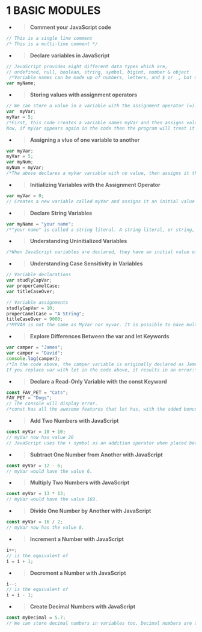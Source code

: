 # 1 BASIC MODULES

- > **Comment your JavaScript code**
```js
// This is a single line comment
/* This is a multi-line comment */
```

- > **Declare variables in JavaScript**
```js
// JavaScript provides eight different data types which are,
// undefined, null, boolean, string, symbol, bigint, number & object
 /*Variable names can be made up of numbers, letters, and $ or _, but may not contain spaces or start with a number & statements are ended by Semicolons (;)*/
var myName;
```

- > **Storing values with assignment operators**
```js
// We can store a value in a variable with the assignment operator (=).
var  myVar;
myVar = 5;
/*First, this code creates a variable names myVar and then assigns value 5 to myVar
Now, if myVar appears again in the code then the program will treat it as 5.*/
```

- > **Assigning a vlue of one variable to another**
```js
var myVar;
myVar = 5;
var myNum;
myNum = myVar;
/*The above declares a myVar variable with no value, then assigns it the value 5. Next, a variable named myNum is declared with no value. Then, the contents of myVar (which is 5) is assigned to the variable myNum. Now, myNum also has the value of 5.*/
```

- > **Initializing Variables with the Assignment Operator**
```js
var myVar = 0;
// Creates a new variable called myVar and assigns it an initial value of 0.
```

- > **Declare String Variables**
```js
var myName = "your name";
/*"your name" is called a string literal. A string literal, or string, is a series of zero or more characters enclosed in single or double quotes.*/
```

- > **Understanding Uninitialized Variables**
```js
/*When JavaScript variables are declared, they have an initial value of undefined. If you do a mathematical operation on an undefined variable your result will be NaN which means "Not a Number". If you concatenate a string with an undefined variable, you will get a string of undefined.*/
```

- > **Understanding Case Sensitivity in Variables**
```js
// Variable declarations
var studlyCapVar;
var properCamelCase;
var titleCaseOver;

// Variable assignments
studlyCapVar = 10;
properCamelCase = "A String";
titleCaseOver = 9000;
/*MYVAR is not the same as MyVar nor myvar. It is possible to have multiple distinct variables with the same name but different casing.*/
```

- > **Explore Differences Between the var and let Keywords**
```js
var camper = "James";
var camper = "David";
console.log(camper);
/*In the code above, the camper variable is originally declared as James, and is then overridden to be David. The console then displays the string David.
If you replace var with let in the code above, it results in an error:*/
```

- > **Declare a Read-Only Variable with the const Keyword**
```js
const FAV_PET = "Cats";
FAV_PET = "Dogs";
// The console will display error.
/*const has all the awesome features that let has, with the added bonus that variables declared using const are read-only. They are a constant value, which means that once a variable is assigned with const, it cannot be reassigned.*/
```

- > **Add Two Numbers with JavaScript**
```js
const myVar = 10 + 10;
// myVar now has value 20
// JavaScript uses the + symbol as an addition operator when placed between two numbers.
```

- > **Subtract One Number from Another with JavaScript**
```js
const myVar = 12 - 6;
// myVar would have the value 6.
```

- > **Multiply Two Numbers with JavaScript**
```js
const myVar = 13 * 13;
// myVar would have the value 169.
```

- > **Divide One Number by Another with JavaScript**
```js
const myVar = 16 / 2;
// myVar now has the value 8.
```

- > **Increment a Number with JavaScript**
```js
i++;
// is the equivalent of
i = i + 1;
```

- > **Decrement a Number with JavaScript**
```js
i--;
// is the equivalent of
i = i - 1;
```

- > **Create Decimal Numbers with JavaScript**
```js
const myDecimal = 5.7;
// We can store decimal numbers in variables too. Decimal numbers are sometimes referred to as floating point numbers or floats.
```